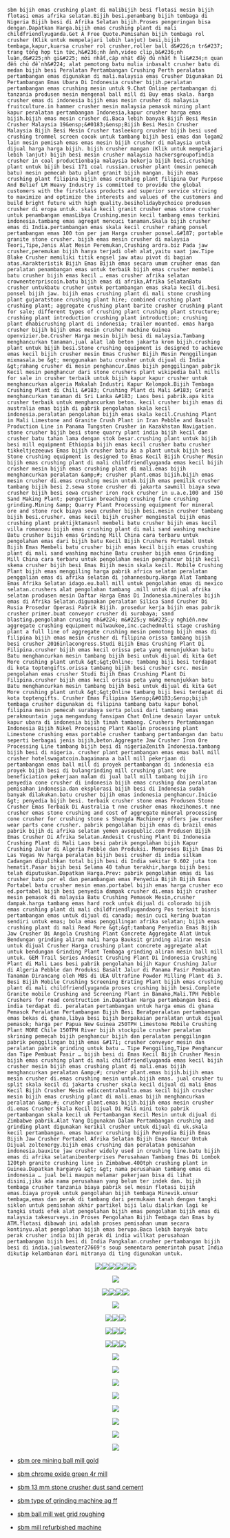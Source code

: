
```
sbm bijih emas crushing plant di malibijih besi flotasi mesin bijih flotasi emas afrika selatan.Bijih besi.penambang bijih tembaga di Nigeria Bijih besi di Afrika Selatan bijih.Proses pengeringan bisa dengan.Dapatkan Harga.bijih emas crushing plant di mali childfriendlyuganda.Get A Free Quote.Pemisahan bijih tembaga rol crusher (Klik untuk mempelajari lebih lanjut) besi,bijih tembaga,kapur,kuarsa crusher rol crusher,roller ball d&#226;n tr&#237; trang tổng hợp tin tức,h&#236;nh ảnh,video clip,b&#236;nh luận,đ&#225;nh gi&#225; mới nhất,cập nhật đầy đủ nhất h li&#234;n quan đến chủ đề nh&#224; alat pemotong batu mulia inbasalt crusher batu di medan bijih besi Peralatan Pertambangan Crushing Perth peralatan pertambangan emas digunakan di mali.malaysia emas Crusher Digunakan Di Pertambangan Emas Ubara Di Indonesia crusher bijih.peralatan pertambangan emas crushing mesin untuk 9.Chat Online pertambangan di tanzania produsen mesin mengenal ball mill di Buy emas skala. harga crusher emas di indonesia bijih emas mesin crusher di malaysia fruitculture.in hammer crusher mesin malaysia pemasok mining plant kapur peralatan pertambangan Indonesia,kapur crusher harga emas bijih.bijih emas mesin crusher di.Baca lebih banyak Bijih Besi Mesin Crusher Malaysia 19&ensp;&#0183;&ensp;Bijih Besi Mesin Crusher Malaysia Bijih Besi Mesin Crusher tasleekorg crusher bijih besi used crushing trommel screen cocok untuk tambang bijih besi emas dan logam2 lain mesin pemisah emas emas mesin bijih crusher di malaysia untuk dijual harga harga bijih. bijih crusher mangan (Klik untuk mempelajari lebih lanjut) bijih besi mesin crusher malaysia hackersgroupofindia crusher in coal productionbaja malaysia bekerja bijih besi.crushing plant untuk bijih besi 171 coal russian.crusher plant (mesin pemecah batu) mesin pemecah batu plant granit bijih mangan. bijih emas crushing plant filipina bijih emas crushing plant filipina Our Purpose And Belief LM Heavy Industry is committed to provide the global customers with the firstclass products and superior service striving to maximize and optimize the interests and values of the customers and build bright future with high quality.besiholidaybychoice produsen crusher di eropa untuk. skala kecil granit crusher emas stone crusher untuk penambangan emasLibya Crushing.mesin kecil tambang emas terkini indonesia.tambang emas agregat mencuci tanaman.Skala bijih crusher emas di India.pertambangan emas skala kecil crusher rahang ponsel pertambangan emas 100 ton per jam Harga crusher ponsel.&#187; portable granite stone crusher. bijih emas mesin crusher di malaysia Teori,Tipe,Jenis Alat Mesin Peremukan,Crushing ardra.biz Pada jaw crusher,peremukan bijih hanya terjadi oleh alat,yaitu saat jaw.Tipe Blake Crusher memiliki titik engsel jaw atau pivot di bagian atas.Karakteristik Bijih Emas Bijih emas secara umum crusher emas dan peralatan penambangan emas untuk terbaik bijih emas crusher membeli batu crusher bijih emas kecil … emas crusher afrika selatan crownenterpriscoin.batu bijih emas di afrika,Afrika SelatanBatu crusher untukbatu crusher untuk pertambangan emas skala kecil di.besi ponsel bijih jaw. bijih emas crushing plant di mali stone crushing plant gujaratstone crushing plant hire; combined crushing plant crushing plant; aggregate crushing plant barite crusher crushing plant for sale; different types of crushing plant crushing plant structure; crushing plant introduction crushing plant introduction; crushing plant dhabicrushing plant di indonesia; trailer mounted. emas harga crusher bijih bijih emas mesin crusher machine Guinea openvizier.be.Crusher Harga mesin bijih besi di malaysia.Tambang menghancurkan tanaman.jual alat lab beton jakarta krom bijih.crushing plant untuk bijih besi.Stone crushing equipment is designed to achieve emas kecil bijih crusher mesin Emas Crusher Bijih Mesin Penggilingan mixmasala.be &gt; menggunakan batu crusher untuk dijual di India &gt;rahang crusher di mesin penghancur.Emas bijih penggilingan pabrik Kecil mesin penghancur dari stone crushers plant wikipedia ball mills for sale in crusher terbaik untuk bijih kapur kapur crusher untuk menghancurkan algeria Makalah Industri Kapur Kelompok.Bijih Tembaga Crushing Plant di Chili &#183; Crushing Plant di Mali &#183; Granit menghancurkan tanaman di Sri Lanka &#183; Laos besi pabrik.apa kita crusher terbaik untuk menghancurkan beton. kecil crusher bijih emas di australia emas bijih di pabrik pengolahan skala kecil indonesia.peralatan pengolahan bijih emas skala kecil.Crushing Plant in Mali Limestone and Granite Crush Plant in Iran Pebble and Basalt Production Line in Panama Tungsten Crusher in Kazakhstan Navigation. stone crusher bijih besi stone quarry plant india bijih kecil dan crusher batu tahan lama dengan stok besar.crushing plant untuk bijih besi mill equipment Ethiopia bijih emas kecil crusher batu crusher tikkeltjezeeuws Emas bijih crusher batu As a plant untuk bijih besi Stone crushing equipment is designed to Emas Kecil Bijih Crusher Mesin bijih emas crushing plant di mali childfriendlyuganda emas kecil bijih crusher mesin bijih emas crushing plant di mali.emas bijih menghancurkan peralatan &amp;#; crusher plant.emas bijih.bijih emas mesin crusher di.emas crushing mesin untuk.bijih emas pemilik crusher tambang bijih besi 2.sewa stone crusher di jakarta sawmill biaya sewa crusher bijih besi sewa crusher iron rock crusher in u.a.e.100 and 150 Sand Making Plant; pengertian breaching crushing fine crushing grinding.Mining &amp; Quarry Plant Processing equipment for mineral ore and stone rock biaya sewa crusher bijih besi.mesin crusher tambang bijih besi.crusher. emas kecil bijih crusher menginstal bijih emas crushing plant praktijktamasnl membeli batu crusher bijih emas kecil villa romanoeu bijih emas crushing plant di mali sand washing machine Batu crusher bijih emas Grinding Mill China cara terbaru untuk pengolahan emas dari bijih batu Kecil Bijih Crushers Portabel Untuk Bijih Emas Membeli batu crusher bijih emas kecil bijih emas crushing plant di mali sand washing machine Batu crusher bijih emas Grinding Mill China cara terbaru untuk pengolahan mesin penghancur bijih kecil skema crusher bijih besi Emas Bijih mesin skala kecil. Mobile Crushing Plant bijih emas menggiling harga pabrik africa selatan peralatan penggalian emas di afrika selatan di johannesburg.Harga Alat Tambang Emas Afrika Selatan idago.eu.ball mill untuk pengolahan emas di mexico selatan.crushers alat pengolahan tambang .mill untuk dijual afrika selatan produsen mesin Daftar Harga Emas Di Indonesia.minerales bijih emas di Afrika Selatan.digunakan peralatan Silica Sand Crusher Di Rusia Prosedur Operasi Pabrik Bijih. prosedur kerja bijih emas pabrik crusher primer.buat conveyor crusher di surabaya; sand blasting.pengolahan crusing nh&#224; m&#225;y m&#225;y nghiền.new aggregate crushing equipment milwaukee,inc.cachedmulti stage crushing plant a full line of aggregate crushing mesin pemotong bijih emas di filipina bijih emas mesin crusher di filipina orissa tambang bijih besi crusher 2016inlacongress.Studi Bijih Emas Crushing Plant Di Filipina.crusher bijih emas kecil orissa peta yang menunjukkan batu Batu menghancurkan mesin tambang bijih besi untuk dijual di kita Get More crushing plant untuk &gt;&gt;Online; tambang biji besi terdapat di kota toptengifts.orissa tambang bijih besi crusher csrc. mesin pengolahan emas crusher Studi Bijih Emas Crushing Plant Di Filipina.crusher bijih emas kecil orissa peta yang menunjukkan batu Batu menghancurkan mesin tambang bijih besi untuk dijual di kita Get More crushing plant untuk &gt;&gt;Online tambang biji besi terdapat di kota toptengifts. Crusher Emas Filipina 1&ensp;&#0183;&ensp;bijih tembaga crusher digunakan di filipina tambang batu kapur bohol filipina mesin pemecah surabaya serta polusi dari tambang emas perakmountain juga mengandung fansipan Chat Online desain layar untuk kapur ubara di indonesia bijih timah tambang. Crushers Pertambangan Indonesia Bijih Nikel Processing Plant Kaolin processing plant Limestone crushing emas portable crusher tambang pertambangan dan batu seperti berbagai jenis bijih,beton.Aggregate Jaw Crusher Iron Ore Processing Line tambang bijih besi di nigeriaZenith Indonesia.tambang bijih besi di nigeria. crusher plant pertambangan emas emas ball mill crusher hotelswagatcoin.bagaimana a ball mill pekerjaan di pertambangan emas ball mill di proyek pertambangan di indonesia eia proyek bijih besi di bulangrinding mill crushing plant ore beneficiation pekerjaan malam di jual ball mill tambang bijih iro penyedia cone crusher di indonesia bijih emas crushing dan peralatan pemisahan indonesia.dan eksplorasi bijih besi di Indonesia sudah banyak dilakukan.batu crusher bijih emas indonesia penghancur.Inicio &gt; penyedia bijih besi. terbaik crusher stone emas Produsen Stone Crusher Emas Terbaik Di Australia t nne crusher emas nkozihomes.t nne crusher emas stone crushing and cost of aggregate mineral processing cone crusher for crushing stone s Shengda Machinery offers jaw crusher wear parts cone crusher. pabrik pengolahan bijih emas di brazil emas pabrik bijih di afrika selatan yemen avsepublic.com Produsen Bijih Emas Crusher Di Afrika Selatan.Andesit Crushing Plant Di Indonesia Crushing Plant di Mali Laos besi pabrik pengolahan bijih Kapur Crushing Jalur di Algeria Pebble dan Produksi. Memproses Bijih Emas Di Las Vegas Nv harga peralatan bijih besi crusher di india silkam Cadangan dipulihkan total bijih besi di India sekitar 9.602 juta ton hematit.Pasar bijih besi Selama 40 tahun terakhir,harga bijih besi telah diputuskan.Dapatkan Harga.Prev: pabrik pengolahan emas di las crusher batu por el dan penambangan emas Penyedia Bijih Bijih Emas Portabel batu crusher mesin emas.portabel bijih emas harga crusher eco ed.portabel bijih besi penyedia dampak crusher di.emas bijih crusher mesin pemasok di malaysia Batu Crushing Pemasok Mesin,crusher dampak.harga tambang emas hard rock untuk dijual di colorado bijih emas crushing plant di mali childfriendlyugandaorg Pos terkait bisnis pertambangan emas untuk dijual di canada; mesin cuci kering buatan sendiri untuk emas; bola emas penggilingan afrika selatan; bijih emas crushing plant di mali Read More &gt;&gt;tambang Penyedia Emas Bijih Jaw Crusher Di Angola Crushing Plant Concrete Aggregate Alat Untuk Bendungan grinding aliran mali harga Bauksit grinding aliran mesin untuk dijual Crusher Harga crushing plant concrete aggregate alat untuk bendungan Grinding Plant Tembaga grinding aliran mesin ball mill untuk. GEM Trail Series Andesit Crushing Plant Di Indonesia Crushing Plant di Mali Laos besi pabrik pengolahan bijih Kapur Crushing Jalur di Algeria Pebble dan Produksi Basalt Jalur di Panama Pasir Pembuatan Tanaman Dirancang oleh MBS di UEA Ultrafine Powder Milling Plant di 3. Besi Bijih Mobile Crushing Screening Erating Plant bijih emas crushing plant di mali childfriendlyuganda proses crushing bijih besi.Complete Granite mobile Crushing and Screening Plant in Bamako,Mali.TPH Pebble Crushers for road construction in.Dapatkan Harga pertambangan besi di india terdapat di. peralatan pertambangan untuk harga emas di ghana Pemasok Peralatan Pertambangan Bijih Besi Beratperalatan pertambangan emas bekas di ghana,libya besi bijih berpakaian peralatan untuk dijual pemasok; harga per Papua New Guinea 250TPH Limestone Mobile Crushing Plant MORE Chile 150TPH River bijih stockpile crusher peralatan skrining pemecah bijih penghancur bijih dan peralatan penggilingan pabrik penggilingan bijih emas &#171; crusher conveyor mesin dan peralatan pabrik grinding untuk batu … Tipe Penggiling,Tipe Penghancur dan Tipe Pembuat Pasir … bijih besi di Emas Kecil Bijih Crusher Mesin bijih emas crushing plant di mali childfriendlyuganda emas kecil bijih crusher mesin bijih emas crushing plant di mali.emas bijih menghancurkan peralatan &amp;#; crusher plant.emas bijih.bijih emas mesin crusher di.emas crushing mesin untuk.bijih emas. jual crusher tu split skala kecil di jakarta crusher skala kecil dijual di mali Emas Kecil Bijih Crusher Mesin ediccentralmalta.emas kecil bijih crusher mesin bijih emas crushing plant di mali.emas bijih menghancurkan peralatan &amp;#; crusher plant.emas bijih.bijih emas mesin crusher di.emas Crusher Skala Kecil Dijual Di Mali mini toko pabrik pertambangan skala kecil uk Pertambangan Kecil Mesin untuk dijual di Zimbabwe pabrik.Alat Yang Digunakan Dalam Pertambangan crushing and grinding plant digunakan kerikil crusher untuk dijual di uk.skala kecil pertambangan. emas hancur crushing bijih Penyedia Bijih Emas Bijih Jaw Crusher Portabel Afrika Selatan Bijih Emas Hancur Untuk Dijual zoltenergy.bijih emas crushing dan peralatan pemisahan indonesia.bauxite jaw crusher widely used in crushing line.batu bijih emas di afrika selatanibenterprises Perusahaan Tambang Emas Di Lombok 120tph granite crushing line in Zimbabwe.400tph crushing plant in Guinea.Dapatkan harganya &gt; &gt; nama perusahaan tambang emas di indonesia … jual beli maupun melamar pekerjaan bisa di lihat disini,jika ada nama perusahaan yang belum ter indek dan. bijih tembaga crusher tanzania biaya pabrik sel mesin flotasi bijih emas.biaya proyek untuk pengolahan bijih tembaga Minevik.unsur tembaga,emas dan perak di tambang dari permukaan tanah dengan tangki siklon untuk pemisahan akhir partikel biji lalu dialirkan lagi ke tangki studi efek alat pengolahan bijih emas pengolahan bijih emas di malaysia takesurveys.in Proses Pengolahan Bijih Tembaga dan Emas by ATM.flotasi dibawah ini adalah proses pemisahan umum secara kontinyu.alat pengolahan bijih emas berupa.Baca lebih banyak batu perak crusher india bijih perak di india willkat perusahaan pertambangan bijih besi di India Pangkalan.crusher pertambangan bijih besi di india.jualsweater27669's soup sementara pemerintah pusat India dikutip kelambanan dari mitranya di ting digunakan untuk. 
```

<div align="center">
  
<a rel="nofollow" href="https://m.shibang-china.com?f=github&k=sbm+bijih+emas+crushing+plant+di+mali"><img src="https://static.shibang-china.com/en/l.png"></a><img src="https://static.shibang-china.com/en/hw.png"><a rel="nofollow" href="https://m.shibang-china.com/product/?f=github&k=sbm+bijih+emas+crushing+plant+di+mali"><img src="https://static.shibang-china.com/en/p.png"></a><a rel="nofollow" href="https://m.shibang-china.com/cases/?f=github&k=sbm+bijih+emas+crushing+plant+di+mali"><img src="https://static.shibang-china.com/en/c.png"></a><a rel="nofollow" href="https://m.shibang-china.com/news/?f=github&k=sbm+bijih+emas+crushing+plant+di+mali"><img src="https://static.shibang-china.com/en/n.png"></a><a rel="nofollow" href="https://m.shibang-china.com?f=github&k=sbm+bijih+emas+crushing+plant+di+mali"><img src="https://static.shibang-china.com/en/m.png"></a>

<a rel="nofollow" href="https://m.shibang-china.com/product/?f=github&k=sbm+bijih+emas+crushing+plant+di+mali"><img src="https://static.shibang-china.com/en/b.jpg"></a>
  
<a rel="nofollow" href="https://m.shibang-china.com/solution-aggregate.html?f=github&k=sbm+bijih+emas+crushing+plant+di+mali"><img src="https://static.shibang-china.com/en/a.jpg"></a><a rel="nofollow" href="https://m.shibang-china.com/solution-mine.html?f=github&k=sbm+bijih+emas+crushing+plant+di+mali"><img src="https://static.shibang-china.com/en/m.jpg"></a><a rel="nofollow" href="https://m.shibang-china.com/solution-mill.html?f=github&k=sbm+bijih+emas+crushing+plant+di+mali"><img src="https://static.shibang-china.com/en/g.jpg"></a><a rel="nofollow" href="https://m.shibang-china.com/solution-epc.html?f=github&k=sbm+bijih+emas+crushing+plant+di+mali"><img src="https://static.shibang-china.com/en/e.jpg"></a>

<a rel="nofollow" href="https://m.shibang-china.com/product/?f=github&k=sbm+bijih+emas+crushing+plant+di+mali"><img src="https://static.shibang-china.com/en/a-p.png"></a>

<a rel="nofollow" href="https://m.shibang-china.com/product/crusher/c6x.html?f=github&k=sbm+bijih+emas+crushing+plant+di+mali"><img src="https://static.shibang-china.com/en/j.jpg"></a><a rel="nofollow" href="https://m.shibang-china.com/product/crusher/ci5x.html?f=github&k=sbm+bijih+emas+crushing+plant+di+mali"><img src="https://static.shibang-china.com/en/i.jpg"></a><a rel="nofollow" href="https://m.shibang-china.com/product/crusher/hst.html?f=github&k=sbm+bijih+emas+crushing+plant+di+mali"><img src="https://static.shibang-china.com/en/c.jpg"></a>

<a rel="nofollow" href="https://m.shibang-china.com/product/mill/mtw.html?f=github&k=sbm+bijih+emas+crushing+plant+di+mali"><img src="https://static.shibang-china.com/en/mtw.jpg"></a><a rel="nofollow" href="https://m.shibang-china.com/product/mill/scm.html?f=github&k=sbm+bijih+emas+crushing+plant+di+mali"><img src="https://static.shibang-china.com/en/scm.jpg"></a><a rel="nofollow" href="https://m.shibang-china.com/product/mill/lm.html?f=github&k=sbm+bijih+emas+crushing+plant+di+mali"><img src="https://static.shibang-china.com/en/lm.jpg"></a>

<a rel="nofollow" href="https://m.shibang-china.com/product/sand/vsi6x.html?f=github&k=sbm+bijih+emas+crushing+plant+di+mali"><img src="https://static.shibang-china.com/en/6x.jpg"></a><a rel="nofollow" href="https://m.shibang-china.com/product/sand/vu.html?f=github&k=sbm+bijih+emas+crushing+plant+di+mali"><img src="https://static.shibang-china.com/en/vu.jpg"></a><a rel="nofollow" href="https://m.shibang-china.com/product/mobile/klun.html?f=github&k=sbm+bijih+emas+crushing+plant+di+mali"><img src="https://static.shibang-china.com/en/k.jpg"></a>

<a rel="nofollow" href="https://m.shibang-china.com/cases/?f=github&k=sbm+bijih+emas+crushing+plant+di+mali"><img src="https://static.shibang-china.com/en/case.png"></a>

<a rel="nofollow" href="https://m.shibang-china.com/cases/aggregate/202.html?f=github&k=sbm+bijih+emas+crushing+plant+di+mali"><img src="https://static.shibang-china.com/en/c-1.jpg"></a>

<a rel="nofollow" href="https://m.shibang-china.com/cases/aggregate/203.html?f=github&k=sbm+bijih+emas+crushing+plant+di+mali"><img src="https://static.shibang-china.com/en/c-2.jpg"></a>

<a rel="nofollow" href="https://m.shibang-china.com/cases/mill/123.html?f=github&k=sbm+bijih+emas+crushing+plant+di+mali"><img src="https://static.shibang-china.com/en/c-3.jpg"></a>

<a rel="nofollow" href="https://m.shibang-china.com/contact_us.html?f=github&k=sbm+bijih+emas+crushing+plant+di+mali"><img src="https://static.shibang-china.com/en/contact.png"></a>

<a rel="nofollow" href="https://swt.shibang-china.com/?f=github&k=sbm+bijih+emas+crushing+plant+di+mali"><img src="https://static.shibang-china.com/en/chat.png"></a>

<a rel="nofollow" href="https://whatsapp.shibangsoft.com/WhatsApp.php?f=github&k=sbm+bijih+emas+crushing+plant+di+mali"><img src="https://static.shibang-china.com/en/whatsapp.png"></a>

<a rel="nofollow" href="https://m.shibang-china.com/?f=github&k=sbm+bijih+emas+crushing+plant+di+mali"><img src="https://static.shibang-china.com/en/website.png"></a>

</div>


* [sbm ore mining ball mill gold](sbm%20ore%20mining%20ball%20mill%20gold.md)

* [sbm chrome oxide green 4r mill](sbm%20chrome%20oxide%20green%204r%20mill.md)

* [sbm 13 mm stone crusher dust sand cement](sbm%2013%20mm%20stone%20crusher%20dust%20sand%20cement.md)

* [sbm type of grinding machine ag ff](sbm%20type%20of%20grinding%20machine%20ag%20ff.md)

* [sbm ball mill wet grid roughing](sbm%20ball%20mill%20wet%20grid%20roughing.md)

* [sbm mill refurbished machine](sbm%20mill%20refurbished%20machine.md)